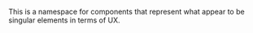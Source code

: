 This is a namespace for components that represent what appear to be singular elements
in terms of UX.
